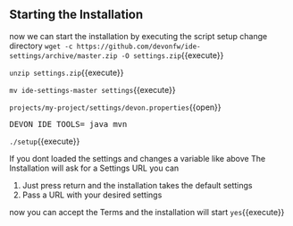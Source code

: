 ## Starting the Installation

now we can start the installation by executing the script setup 
change directory 
`wget -c https://github.com/devonfw/ide-settings/archive/master.zip -O settings.zip`{{execute}}

`unzip settings.zip`{{execute}}

`mv ide-settings-master settings`{{execute}}

`projects/my-project/settings/devon.properties`{{open}}

<pre class="file" data-filename="devon.properties" data-target="append">DEVON_IDE_TOOLS= java mvn
</pre>

`./setup`{{execute}}

If you dont loaded the settings and changes a variable like above The Installation will ask for a Settings URL you can 
1. Just press return and the installation takes the default settings
2. Pass a URL with your desired settings 


now you can accept the Terms and the installation will start
`yes`{{execute}}
